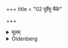 +++
title = "02 पूर्वेषु चैके"

+++

<details><summary>मूलम्</summary>

पूर्वेषु चैके २
</details>

<details><summary>Oldenberg</summary>

2. And, according to some (teachers), also at (the sacrifices) described above (the following rites should be performed).
</details>
